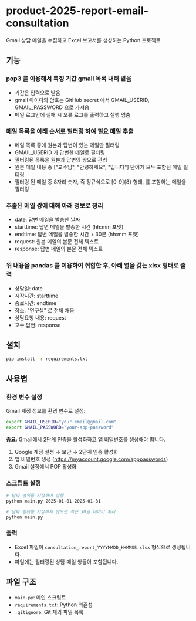 # product-2025-report-email-consultation

Gmail 상담 메일을 수집하고 Excel 보고서를 생성하는 Python 프로젝트

## 기능

### pop3 를 이용해서 특정 기간 gmail 목록 내려 받음
- 기간은 입력으로 받음
- gmail 아이디와 암호는 GitHub secret 에서 GMAIL_USERID, GMAIL_PASSWORD 으로 가져옴
- 메일 로그인에 실패 시 오류 로그를 출력하고 실행 멈춤

### 메일 목록을 아래 순서로 필터링 하여 필요 메일 추출
- 메일 목록 중에 원본과 답변이 있는 메일만 필터링
- GMAIL_USERID 가 답변한 메일로 필터링
- 필터링된 목록을 원본과 답변의 쌍으로 관리
- 원본 메일 내용 중 ["교수님", "안녕하세요", "입니다"] 단어가 모두 포함된 메일 필터링
- 필터링 된 메일 중 8자리 숫자, 즉 정규식으로 [0-9]{8} 형태, 를 포함하는 메일을 필터링

### 추출된 메일 쌍에 대해 아래 정보로 정리
- date: 답변 메일을 발송한 날짜
- starttime: 답변 메일을 발송한 시간 (hh:mm 포맷)
- endtime: 답변 메일을 발송한 시간 + 30분 (hh:mm 포맷)
- request: 원본 메일의 본문 전체 텍스트
- response: 답변 메일의 본문 전체 텍스트

### 위 내용을 pandas 를 이용하여 취합한 후, 아래 열을 갖는 xlsx 형태로 출력
- 상담일: date
- 시작시간: starttime
- 종료시간: endtime
- 장소: "연구실" 로 전체 채움
- 상담요청 내용: request
- 교수 답변: response

## 설치

```bash
pip install -r requirements.txt
```

## 사용법

### 환경 변수 설정

Gmail 계정 정보를 환경 변수로 설정:

```bash
export GMAIL_USERID="your-email@gmail.com"
export GMAIL_PASSWORD="your-app-password"
```

**중요:** Gmail에서 2단계 인증을 활성화하고 앱 비밀번호를 생성해야 합니다.
1. Google 계정 설정 → 보안 → 2단계 인증 활성화
2. 앱 비밀번호 생성 (https://myaccount.google.com/apppasswords)
3. Gmail 설정에서 POP 활성화

### 스크립트 실행

```bash
# 날짜 범위를 지정하여 실행
python main.py 2025-01-01 2025-01-31

# 날짜 범위를 지정하지 않으면 최근 30일 데이터 처리
python main.py
```

### 출력

- Excel 파일이 `consultation_report_YYYYMMDD_HHMMSS.xlsx` 형식으로 생성됩니다.
- 파일에는 필터링된 상담 메일 쌍들이 포함됩니다.

## 파일 구조

- `main.py`: 메인 스크립트
- `requirements.txt`: Python 의존성
- `.gitignore`: Git 제외 파일 목록